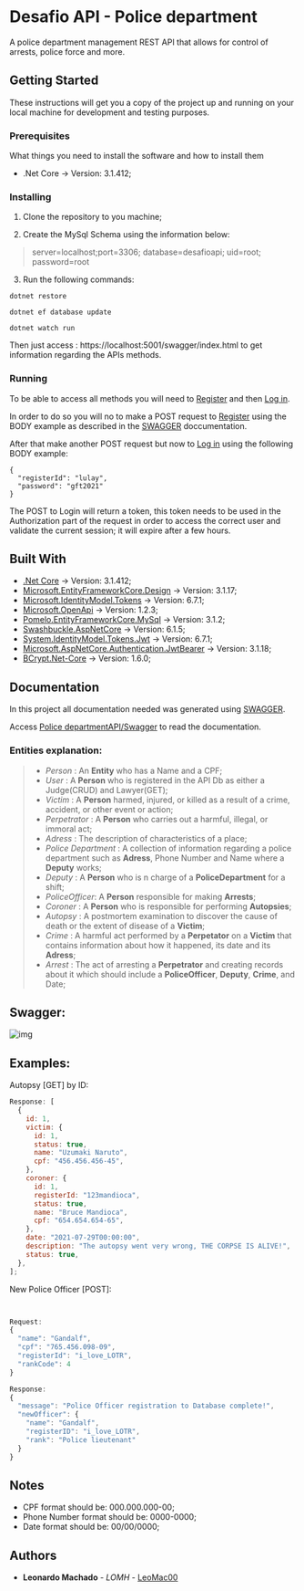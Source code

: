 ﻿# Desafio API - Police department

A police department management REST API that allows for control of arrests, police force and more.

## Getting Started

These instructions will get you a copy of the project up and running on your local machine for development and testing purposes.

### Prerequisites

What things you need to install the software and how to install them

- .Net Core → Version: 3.1.412;

### Installing

1. Clone the repository to you machine;

2. Create the MySql Schema using the information below:

> server=localhost;port=3306;
> database=desafioapi;
> uid=root;
> password=root

3. Run the following commands:

```
dotnet restore
```

```
dotnet ef database update
```

```
dotnet watch run
```

Then just access : https://localhost:5001/swagger/index.html to get information regarding the APIs methods.

### Running

To be able to access all methods you will need to [Register](https://localhost:5001/api/v1/users/Register) and then [Log in](https://localhost:5001/api/v1/users/Login).

In order to do so you will no to make a POST request to [Register](https://localhost:5001/api/v1/users/register) using the BODY example as described in the [SWAGGER](https://localhost:5001/swagger/index.html) doccumentation.

After that make another POST request but now to [Log in](https://localhost:5001/api/v1/users/login) using the following BODY example:

```
{
  "registerId": "lulay",
  "password": "gft2021"
}
```

The POST to Login will return a token, this token needs to be used in the Authorization part of the request in order to access the correct user and validate the current session; it will expire after a few hours.

## Built With

- [.Net Core](https://dotnet.microsoft.com/download) → Version: 3.1.412;
- [Microsoft.EntityFrameworkCore.Design](https://www.nuget.org/packages/Microsoft.EntityFrameworkCore.Design/3.1.17) → Version: 3.1.17;
- [Microsoft.IdentityModel.Tokens](https://www.nuget.org/packages/Microsoft.IdentityModel.Tokens/6.7.1) → Version: 6.7.1;
- [Microsoft.OpenApi](https://www.nuget.org/packages/Microsoft.OpenApi/1.2.3) → Version: 1.2.3;
- [Pomelo.EntityFrameworkCore.MySql](https://www.nuget.org/packages/Pomelo.EntityFrameworkCore.MySql/3.1.2) → Version: 3.1.2;
- [Swashbuckle.AspNetCore](https://www.nuget.org/packages/Swashbuckle.AspNetCore/6.1.5) → Version: 6.1.5;
- [System.IdentityModel.Tokens.Jwt](https://www.nuget.org/packages/System.IdentityModel.Tokens.Jwt/6.7.1) → Version: 6.7.1;
- [Microsoft.AspNetCore.Authentication.JwtBearer](https://www.nuget.org/packages/Microsoft.AspNetCore.Authentication.JwtBearer/3.1.18) → Version: 3.1.18;
- [BCrypt.Net-Core](https://www.nuget.org/packages/BCrypt.Net-Core/1.6.0) → Version: 1.6.0;

## Documentation

In this project all documentation needed was generated using [SWAGGER](https://swagger.io/).

Access [Police departmentAPI/Swagger](https://localhost:5001/swagger/index.html) to read the documentation.

### Entities explanation:

> - _Person_ : An **Entity** who has a Name and a CPF;
> - _User_ : A **Person** who is registered in the API Db as either a Judge(CRUD) and Lawyer(GET);
> - _Victim_ : A **Person** harmed, injured, or killed as a result of a crime, accident, or other event or action;
> - _Perpetrator_ : A **Person** who carries out a harmful, illegal, or immoral act;
> - _Adress_ : The description of characteristics of a place;
> - _Police Department_ : A collection of information regarding a police department such as **Adress**, Phone Number and Name where a **Deputy** works;
> - _Deputy_ : A **Person** who is n charge of a **PoliceDepartment** for a shift;
> - _PoliceOfficer_: A **Person** responsible for making **Arrests**;
> - _Coroner_ : A **Person** who is responsible for performing **Autopsies**;
> - _Autopsy_ : A postmortem examination to discover the cause of death or the extent of disease of a **Victim**;
> - _Crime_ : A harmful act performed by a **Perpetator** on a **Victim** that contains information about how it happened, its date and its **Adress**;
> - _Arrest_ : The act of arresting a **Perpetrator** and creating records about it which should include a **PoliceOfficer**, **Deputy**, **Crime**, and Date;

## Swagger:

![img](https://i.imgur.com/PaurINY.png)

## Examples:

Autopsy [GET] by ID:

```javascript
Response: [
  {
    id: 1,
    victim: {
      id: 1,
      status: true,
      name: "Uzumaki Naruto",
      cpf: "456.456.456-45",
    },
    coroner: {
      id: 1,
      registerId: "123mandioca",
      status: true,
      name: "Bruce Mandioca",
      cpf: "654.654.654-65",
    },
    date: "2021-07-29T00:00:00",
    description: "The autopsy went very wrong, THE CORPSE IS ALIVE!",
    status: true,
  },
];
```

New Police Officer [POST]:

```javascript


Request:
{
  "name": "Gandalf",
  "cpf": "765.456.098-09",
  "registerId": "i_love_LOTR",
  "rankCode": 4
}

Response:
{
  "message": "Police Officer registration to Database complete!",
  "newOfficer": {
    "name": "Gandalf",
    "registerID": "i_love_LOTR",
    "rank": "Police lieutenant"
  }
}
```

## Notes

- CPF format should be: 000.000.000-00;
- Phone Number format should be: 0000-0000;
- Date format should be: 00/00/0000;

## Authors

- **Leonardo Machado** - _LOMH_ - [LeoMac00](https://github.com/leomac00)
